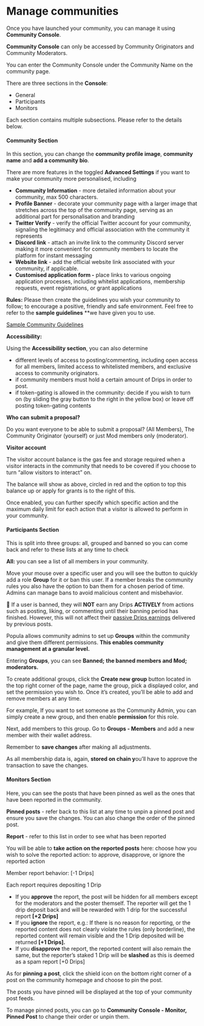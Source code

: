 # Manage communities

Once you have launched your community, you can manage it using **Community Console**.

**Community Console** can only be accessed by Community Originators and Community Moderators.

You can enter the Community Console under the Community Name on the community page.

There are three sections in the **Console**:

* General
* Participants
* Monitors

Each section contains multiple subsections. Please refer to the details below.

#### Community Section

In this section, you can change the **community profile image**, **community name** and **add a community bio**.

There are more features in the toggled **Advanced Settings** if you want to make your community more personalised, including

* **Community Information** - more detailed information about your community, max 500 characters.
* **Profile Banner** - decorate your community page with a larger image that stretches across the top of the community page, serving as an additional part for personalisation and branding
* **Twitter Verify** - verify the official Twitter account for your community, signaling the legitimacy and official association with the community it represents
* **Discord link** - attach an invite link to the community Discord server making it more convenient for community members to locate the platform for instant messaging
* **Website link** - add the official website link associated with your community, if applicable.
* **Customised application form -** place links to various ongoing application processes, including whitelist applications, membership requests, event registrations, or grant applications

**Rules:** Please then create the guidelines you wish your community to follow; to encourage a positive, friendly and safe environment. Feel free to refer to the **sample guidelines** \*\*we have given you to use.

[Sample Community Guidelines](https://www.notion.so/Sample-Community-Guidelines-f3aa85968a22429882cdfd189faf6418?pvs=21)

**Accessibility:**

Using the **Accessibility section**, you can also determine

* different levels of access to posting/commenting, including open access for all members, limited access to whitelisted members, and exclusive access to community originators.
* if community members must hold a certain amount of Drips in order to post.
* if token-gating is allowed in the community: decide if you wish to turn on (by sliding the gray button to the right in the yellow box) or leave off posting token-gating contents

**Who can submit a proposal?**

Do you want everyone to be able to submit a proposal? (All Members), The Community Originator (yourself) or just Mod members only (moderator).

**Visitor account**

The visitor account balance is the gas fee and storage required when a visitor interacts in the community that needs to be covered if you choose to turn “allow visitors to interact” on.

The balance will show as above, circled in red and the option to top this balance up or apply for grants is to the right of this.

Once enabled, you can further specify which specific action and the maximum daily limit for each action that a visitor is allowed to perform in your community.

#### Participants Section

This is split into three groups: all, grouped and banned so you can come back and refer to these lists at any time to check

**All:** you can see a list of all members in your community.

Move your mouse over a specific user and you will see the button to quickly add a role **Group** for it or ban this user. If a member breaks the community rules you also have the option to ban them for a chosen period of time. Admins can manage bans to avoid malicious content and misbehavior.

🚫 If a user is banned, they will **NOT** earn any Drips **ACTIVELY** from actions such as posting, liking, or commenting until their banning period has finished. However, this will not affect their [passive Drips earnings](https://www.notion.so/3dfc484da8624c3e912d39ab152b5934?pvs=21) delivered by previous posts.

Popula allows community admins to set up **Groups** within the community and give them different permissions. **This enables community management at a granular level.**

Entering **Groups**, you can see **Banned;** **the banned members and Mod; moderators.**

To create additional groups, click the **Create new group** button located in the top right corner of the page, name the group, pick a displayed color, and set the permission you wish to. Once it’s created, you’ll be able to add and remove members at any time.

For example, If you want to set someone as the Community Admin, you can simply create a new group, and then enable **permission** for this role.

Next, add members to this group. Go to **Groups - Members** and add a new member with their wallet address.

Remember to **save changes** after making all adjustments.

As all membership data is, again, **stored on chain y**ou’ll have to approve the transaction to save the changes.

#### Monitors Section

Here, you can see the posts that have been pinned as well as the ones that have been reported in the community.

**Pinned posts** - refer back to this list at any time to unpin a pinned post and ensure you save the changes. You can also change the order of the pinned post.

**Report** - refer to this list in order to see what has been reported

You will be able to **take action on the reported posts** here: choose how you wish to solve the reported action: to approve, disapprove, or ignore the reported action

Member report behavior: \[-1 Drips]

Each report requires depositing 1 Drip

* If you **approve** the report, the post will be hidden for all members except for the moderators and the poster themself. The reporter will get the 1 drip deposit back and will be rewarded with 1 drip for the successful report **\[+2 Drips]**
* If you **ignore** the report, e.g.: If there is no reason for reporting, or the reported content does not clearly violate the rules (only borderline), the reported content will remain visible and the 1 Drip deposited will be returned **\[+1 Drips].**
* If you **disapprove** the report, the reported content will also remain the same, but the reporter’s staked 1 Drip will be **slashed** as this is deemed as a spam report \[+0 Drips]

As for **pinning a post**, click the shield icon on the bottom right corner of a post on the community homepage and choose to pin the post.

The posts you have pinned will be displayed at the top of your community post feeds.

To manage pinned posts, you can go to **Community Console - Monitor, Pinned Post** to change their order or unpin them.
